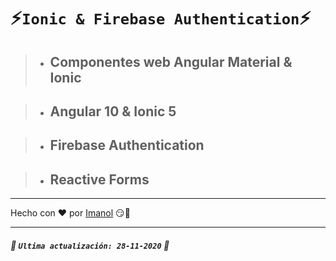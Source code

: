 # ⚡``Ionic & Firebase Authentication``⚡

 > - ## Componentes web Angular Material & Ionic 

 > - ## Angular 10 &  Ionic 5 

 > - ## Firebase Authentication
 
 > - ## Reactive Forms
---

 Hecho con ❤️ por [Imanol](https://www.linkedin.com/in/imanolhernando/) 😏🍻 

---


 ##### 📅 ````Ultima actualización: 28-11-2020```` 📅